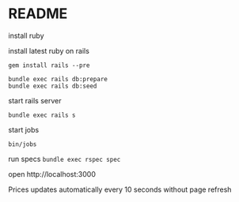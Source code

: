 # README

install ruby

install latest ruby on rails

`gem install rails --pre`

```
bundle exec rails db:prepare
bundle exec rails db:seed
```

start rails server

`bundle exec rails s`

start jobs

`bin/jobs`

run specs
`bundle exec rspec spec`

open http://localhost:3000

Prices updates automatically every 10 seconds without page refresh
